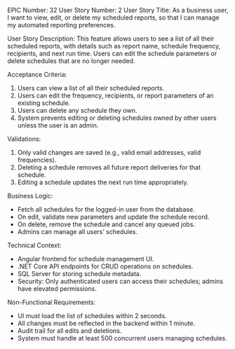 EPIC Number: 32
User Story Number: 2
User Story Title: As a business user, I want to view, edit, or delete my scheduled reports, so that I can manage my automated reporting preferences.

User Story Description: This feature allows users to see a list of all their scheduled reports, with details such as report name, schedule frequency, recipients, and next run time. Users can edit the schedule parameters or delete schedules that are no longer needed.

Acceptance Criteria:
1. Users can view a list of all their scheduled reports.
2. Users can edit the frequency, recipients, or report parameters of an existing schedule.
3. Users can delete any schedule they own.
4. System prevents editing or deleting schedules owned by other users unless the user is an admin.

Validations:
1. Only valid changes are saved (e.g., valid email addresses, valid frequencies).
2. Deleting a schedule removes all future report deliveries for that schedule.
3. Editing a schedule updates the next run time appropriately.

Business Logic:
- Fetch all schedules for the logged-in user from the database.
- On edit, validate new parameters and update the schedule record.
- On delete, remove the schedule and cancel any queued jobs.
- Admins can manage all users’ schedules.

Technical Context:
- Angular frontend for schedule management UI.
- .NET Core API endpoints for CRUD operations on schedules.
- SQL Server for storing schedule metadata.
- Security: Only authenticated users can access their schedules; admins have elevated permissions.

Non-Functional Requirements:
- UI must load the list of schedules within 2 seconds.
- All changes must be reflected in the backend within 1 minute.
- Audit trail for all edits and deletions.
- System must handle at least 500 concurrent users managing schedules.
